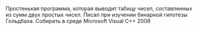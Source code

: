 Простенькая программа, которая выводит табицу чисел, составленных из сумм двух простых чисел.
Писал при изучении бинарной гипотезы Гольдбаха.
Собирать в среде Microsoft Visual C++ 2008